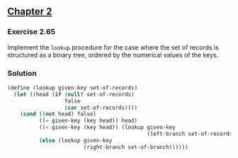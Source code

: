## [Chapter 2](../index.md#2-Building-Abstractions-with-Data)

### Exercise 2.65

Implement the `lookup` procedure for the case where the set of records is structured as a binary tree, ordered by the numerical values of the keys.

### Solution

```scheme
(define (lookup given-key set-of-records)
  (let ((head (if (null? set-of-records)
                  false
                  (car set-of-records))))
    (cond ((not head) false)
          ((= given-key (key head)) head)
          ((< given-key (key head)) (lookup given-key
                                            (left-branch set-of-records)))
          (else (lookup given-key
                        (right-branch set-of-branch))))))
```

